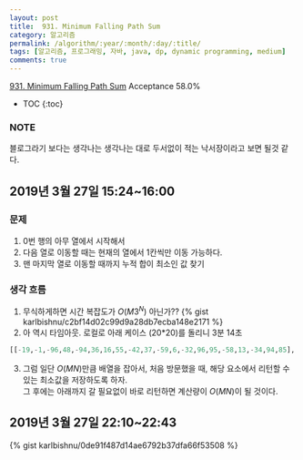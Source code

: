 ```yaml
---
layout: post
title:  931. Minimum Falling Path Sum
category: 알고리즘
permalink: /algorithm/:year/:month/:day/:title/
tags: [알고리즘, 프로그래밍, 자바, java, dp, dynamic programming, medium]
comments: true
---
```

[931. Minimum Falling Path Sum](https://leetcode.com/problems/minimum-falling-path-sum/)
Acceptance 58.0%

* TOC
{:toc}

### NOTE
블로그라기 보다는 생각나는 생각나는 대로 두서없이 적는 낙서장이라고 보면 될것 같다.

## 2019년 3월 27일 15:24~16:00
### 문제
1. 0번 행의 아무 열에서 시작해서
2. 다음 열로 이동할 때는 현재의 열에서 1칸씩만 이동 가능하다.
3. 맨 마지막 열로 이동할 때까지 누적 합이 최소인 값 찾기

### 생각 흐름
1. 무식하게하면 시간 복잡도가 $O(M3^N)$ 아닌가??
{% gist karlbishnu/c2bf14d02c99d9a28db7ecba148e2171 %}
2. 아 역시 타임아웃. 로컬로 아래 케이스 (20*20)를 돌리니 3분 14초
```python
[[-19,-1,-96,48,-94,36,16,55,-42,37,-59,6,-32,96,95,-58,13,-34,94,85],[17,44,36,-29,84,80,-34,50,-99,64,13,91,-27,25,-36,57,20,98,-100,-72],[-92,-75,86,90,-4,90,64,56,50,-63,10,-15,90,-66,-66,32,-69,-78,1,60],[21,51,-47,-43,-14,99,44,90,8,11,99,-62,57,59,69,50,-69,32,85,13],[-28,90,12,-18,23,61,-55,-97,6,89,36,26,26,-1,46,-50,79,-45,89,86],[-85,-10,49,-10,2,62,41,92,-67,85,86,27,89,-50,77,55,22,-82,-94,-98],[-50,53,-23,55,25,-22,76,-93,-7,66,-75,42,-35,-96,-5,4,-92,13,-31,-100],[-62,-78,8,-92,86,69,90,-37,81,97,53,-45,34,19,-19,-39,-88,-75,-74,-4],[29,53,-91,65,-92,11,49,26,90,-31,17,-84,12,63,-60,-48,40,-49,-48,88],[100,-69,80,11,-93,17,28,-94,52,64,-86,30,-9,-53,-8,-68,-33,31,-5,11],[9,64,-31,63,-84,-15,-30,-10,67,2,98,73,-77,-37,-96,47,-97,78,-62,-17],[-88,-38,-22,-90,54,42,-29,67,-85,-90,-29,81,52,35,13,61,-18,-94,61,-62],[-23,-29,-76,-30,-65,23,31,-98,-9,11,75,-1,-84,-90,73,58,72,-48,30,-81],[66,-33,91,-6,-94,82,25,-43,-93,-25,-69,10,-71,-65,85,28,-52,76,25,90],[-3,78,36,-92,-52,-44,-66,-53,-55,76,-7,76,-73,13,-98,86,-99,-22,61,100],[-97,65,2,-93,56,-78,22,56,35,-24,-95,-13,83,-34,-51,-73,2,7,-86,-19],[32,94,-14,-13,-6,-55,-21,29,-21,16,67,100,77,-26,-96,22,-5,-53,-92,-36],[60,93,-79,76,-91,43,-95,-16,74,-21,85,43,21,-68,-32,-18,18,100,-43,1],[87,-31,26,53,26,51,-61,92,-65,17,-41,27,-42,-14,37,-46,46,-31,-74,23],[-67,-14,-20,-85,42,36,56,9,11,-66,-59,-55,5,64,-29,77,47,44,-33,-77]]
```
3. 그럼 일단 $O(MN)$만큼 배열을 잡아서, 처음 방문했을 때, 해당 요소에서 리턴할 수 있는 최소값을 저장하도록 하자.  
그 후에는 아래까지 갈 필요없이 바로 리턴하면 계산량이 $O(MN)$이 될 것이다.

## 2019년 3월 27일 22:10~22:43
{% gist karlbishnu/0de91f487d14ae6792b37dfa66f53508 %}
